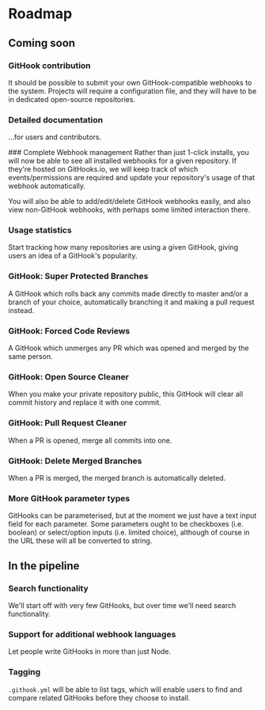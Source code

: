 # Roadmap

## Coming soon

### GitHook contribution
It should be possible to submit your own GitHook-compatible webhooks to the system.
Projects will require a configuration file, and they will have to be in dedicated open-source repositories.

### Detailed documentation
...for users and contributors.

### Complete Webhook management
Rather than just 1-click installs, you will now be able to see all installed webhooks for a given repository. If they're hosted on GitHooks.io, we will keep track of which events/permissions are required and update your repository's usage of that webhook automatically.

You will also be able to add/edit/delete GitHook webhooks easily, and also view non-GitHook webhooks, with perhaps some limited interaction there.

### Usage statistics
Start tracking how many repositories are using a given GitHook, giving users an idea of a GitHook's popularity.

### GitHook: Super Protected Branches
A GitHook which rolls back any commits made directly to master and/or a branch of your choice, automatically branching it and making a pull request instead.

### GitHook: Forced Code Reviews
A GitHook which unmerges any PR which was opened and merged by the same person.

### GitHook: Open Source Cleaner
When you make your private repository public, this GitHook will clear all commit history and replace it with one commit.

### GitHook: Pull Request Cleaner
When a PR is opened, merge all commits into one.

### GitHook: Delete Merged Branches
When a PR is merged, the merged branch is automatically deleted.

### More GitHook parameter types
GitHooks can be parameterised, but at the moment we just have a text input field for each parameter. Some parameters ought to be checkboxes (i.e. boolean) or select/option inputs (i.e. limited choice), although of course in the URL these will all be converted to string.

## In the pipeline

### Search functionality
We'll start off with very few GitHooks, but over time we'll need search functionality.

### Support for additional webhook languages
Let people write GitHooks in more than just Node.

### Tagging
`.githook.yml` will be able to list tags, which will enable users to find and compare related GitHooks before they choose to install.
